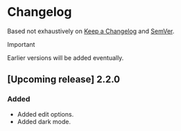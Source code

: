 # Changelog
Based not exhaustively on [Keep a Changelog][KaC-link] and [SemVer][Smv-link].

> [!IMPORTANT]
>
> Earlier versions will be added eventually.

## [Upcoming release] 2.2.0

### Added

- Added edit options.
- Added dark mode.

[KaC-link]: https://keepachangelog.com/
[Smv-link]: https://semver.org/